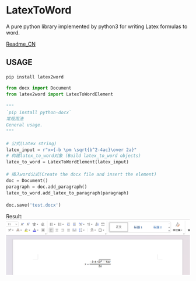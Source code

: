 # LatexToWord
A pure python library implemented by python3 for writing Latex formulas to word.


[Readme_CN](https://github.com/Gu-f/LatexToWord/blob/main/README_CN.md)  

## USAGE  
`pip install latex2word`  

```python
from docx import Document
from latex2word import LatexToWordElement

"""
`pip install python-docx`  
常规用法  
General usage.  
"""

# 公式(Latex string)
latex_input = r"x={-b \pm \sqrt{b^2-4ac}\over 2a}"
# 构建latex_to_word对象 (Build latex_to_word objects)
latex_to_word = LatexToWordElement(latex_input)

# 插入word公式(Create the docx file and insert the element)
doc = Document()
paragraph = doc.add_paragraph()
latex_to_word.add_latex_to_paragraph(paragraph)

doc.save('test.docx')
```  
Result:  
![demo](https://raw.githubusercontent.com/Gu-f/LatexToWord/main/images/demo.png)  

